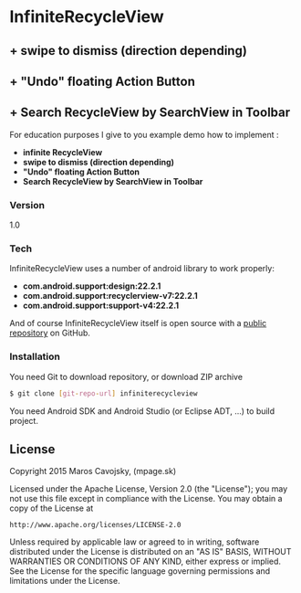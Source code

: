 # InfiniteRecycleView
## + swipe to dismiss (direction depending)
## + "Undo" floating Action Button
## + Search RecycleView by SearchView in Toolbar

For education purposes I give to you example demo how to implement :

  - **infinite RecycleView**
  - **swipe to dismiss (direction depending)**
  - **"Undo" floating Action Button**
  - **Search RecycleView by SearchView in Toolbar**
  
### Version
1.0

### Tech

InfiniteRecycleView uses a number of android library to work properly:
* **com.android.support:design:22.2.1**
* **com.android.support:recyclerview-v7:22.2.1**
* **com.android.support:support-v4:22.2.1**

And of course InfiniteRecycleView itself is open source with a [public repository](https://github.com/marosc/infiniteRecycleView) on GitHub.

### Installation
You need Git to download repository, or download ZIP archive

```sh
$ git clone [git-repo-url] infiniterecycleview
```

You need Android SDK and Android Studio (or Eclipse ADT, ...) to build project.

License
----

Copyright 2015 Maros Cavojsky, (mpage.sk)

Licensed under the Apache License, Version 2.0 (the "License");
you may not use this file except in compliance with the License.
You may obtain a copy of the License at

    http://www.apache.org/licenses/LICENSE-2.0

Unless required by applicable law or agreed to in writing, software
distributed under the License is distributed on an "AS IS" BASIS,
WITHOUT WARRANTIES OR CONDITIONS OF ANY KIND, either express or implied.
See the License for the specific language governing permissions and
limitations under the License.

